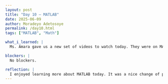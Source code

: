 ```yaml
---
layout: post
title: "Day 10 – MATLAB"
date: 2025-06-09
author: Moradeyo Adetosoye
permalink: /day10.html
tags: ["MATLAB", "Math"]

what_i_learned: |
  Ms. Amara gave us a new set of videos to watch today. They were on MATLAB. They Were much shorter than the python videos so I made more progress today. I learned how to write comments, break codes into sections, create functions, create horizontal and vertical matrices, get user inputs, display outputs, use various in-built functions (max, abs, sqrt, eye, zeros, det, floor, fix, roots, table, etc). I also learned how to perform mathematical operations with matrices, and how to multiply uneven matrices. 

blockers: |
  No blockers.

reflection: |
  I enjoyed learning more about MATLAB today. It was a nice change of pace. Plus the fact that the videos were shorter made it easier for me to focus. MATLAB is similar to Python so it's not like I'm doing something completely new, so it's kind of easy. I don't think I'll feel it's easy for long though, there are like 20 videos to go.
---
```

